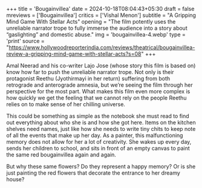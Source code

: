 +++
title = 'Bougainvillea'
date = 2024-10-18T08:04:43+05:30
draft = false
mreviews = ['Bougainvillea']
critics = ['Vishal Menon']
subtitle = "A Gripping Mind Game With Stellar Acts"
opening = "The film potently uses the unreliable narrator trope to fully immerse the audience into a story about “gaslighting” and domestic abuse."
img = 'bougainvillea-4.webp'
type = 'print'
source = "https://www.hollywoodreporterindia.com/reviews/theatrical/bougainvillea-review-a-gripping-mind-game-with-stellar-acts?s=08"
+++

Amal Neerad and his co-writer Lajo Jose (whose story this film is based on) know how far to push the unreliable narrator trope. Not only is their protagonist Reethu (Jyothirmayi in her return) suffering from both retrograde and anterograde amnesia, but we’re seeing the film through her perspective for the most part. What makes this film even more complex is how quickly we get the feeling that we cannot rely on the people Reethu relies on to make sense of her chilling universe.

This could be something as simple as the notebook she must read to find out everything about who she is and how she got here. Items on the kitchen shelves need names, just like how she needs to write tiny chits to keep note of all the events that make up her day. As a painter, this malfunctioning memory does not allow for her a lot of creativity. She wakes up every day, sends her children to school, and sits in front of an empty canvas to paint the same red bougainvillea again and again.

But why these same flowers? Do they represent a happy memory? Or is she just painting the red flowers that decorate the entrance to her dreamy house?
